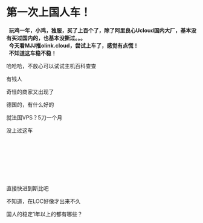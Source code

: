 # 第一次上国人车！


<strong>&nbsp;&nbsp;玩鸡一年，小鸡，独服，买了上百个了，除了阿里良心Ucloud国内大厂，基本没有买过国内的，也基本没撕过。。。<br />
&nbsp;&nbsp;今天看MJJ推olink.cloud，尝试上车了，感觉有点慌！<br />
&nbsp;&nbsp;不知道这车稳不稳！</strong>

哈哈哈，不放心可以试试主机百科查查

有钱人

奇怪的商家又出现了

德国的，有什么好的

就法国VPS？5刀一个月

没上过这车<br />
<br />
<br />
<br />
&nbsp; &nbsp;&nbsp; &nbsp;&nbsp; &nbsp;&nbsp; &nbsp;&nbsp; &nbsp;&nbsp; &nbsp;&nbsp; &nbsp;&nbsp; &nbsp;&nbsp;&nbsp;<br />
<br />
<br />
&nbsp; &nbsp;&nbsp; &nbsp;&nbsp; &nbsp;&nbsp; &nbsp;

直接快进到斯比吧

不知道，在LOC好像才出来不久

国人的稳定1年以上的都有哪些？

